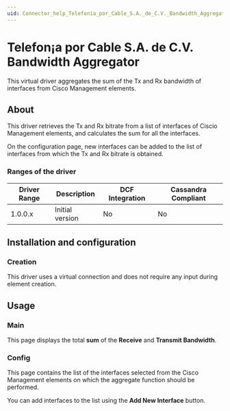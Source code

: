 ```yaml
---
uid: Connector_help_Telefonía_por_Cable_S.A._de_C.V._Bandwidth_Aggregator
---
```


# Telefon¡a por Cable S.A. de C.V. Bandwidth Aggregator

This virtual driver aggregates the sum of the Tx and Rx bandwidth of interfaces from Cisco Management elements.

## About

This driver retrieves the Tx and Rx bitrate from a list of interfaces of Ciscio Management elements, and calculates the sum for all the interfaces.

On the configuration page, new interfaces can be added to the list of interfaces from which the Tx and Rx bitrate is obtained.

### Ranges of the driver

| **Driver Range** | **Description** | **DCF Integration** | **Cassandra Compliant** |
|------------------|-----------------|---------------------|-------------------------|
| 1.0.0.x          | Initial version | No                  | No                      |

## Installation and configuration

### Creation

This driver uses a virtual connection and does not require any input during element creation.

## Usage

### Main

This page displays the total **sum** of the **Receive** and **Transmit Bandwidth**.

### Config

This page contains the list of the interfaces selected from the Cisco Management elements on which the aggregate function should be performed.

You can add interfaces to the list using the **Add New Interface** button.
